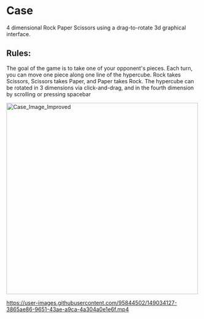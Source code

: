 # Case
4 dimensional Rock Paper Scissors using a drag-to-rotate 3d graphical interface.
## Rules:
The goal of the game is to take one of your opponent's pieces. Each turn, you can move one piece along one line of the hypercube. Rock takes Scissors, Scissors takes Paper, and Paper takes Rock.
The hypercube can be rotated in 3 dimensions via click-and-drag, and in the fourth dimension by scrolling or pressing spacebar

<img src="https://user-images.githubusercontent.com/95844502/149033138-9e29b480-1194-4d69-9b88-0ff051548b2e.png" alt="Case_Image_Improved" width="500"/>


https://user-images.githubusercontent.com/95844502/149034127-3865ae86-9651-43ae-a9ca-4a304a0e1e6f.mp4
